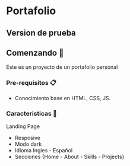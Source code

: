 # Portafolio
## Version de prueba

## Comenzando 🚀
Este es un proyecto de un portafolio personal

### Pre-requisitos 📋

* Conocimiento base en HTML, CSS, JS.


### Caracteristicas 📄
Landing Page
* Resposive
* Modo dark
* Idioma Ingles - Español
* Secciones {Home - About - Skills - Projects}
